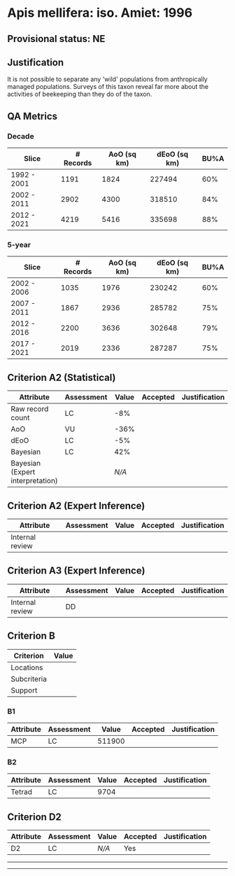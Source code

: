 # Apis mellifera: iso. Amiet: 1996
## Provisional status: NE

## Justification
It is not possible to separate any 'wild' populations from anthropically managed populations. Surveys of this taxon reveal far more about the activities of beekeeping than they do of the taxon.
## QA Metrics
### Decade
| Slice | # Records | AoO (sq km) | dEoO (sq km) |BU%A |
|---|---|---|---|---|
|1992 - 2001|1191|1824|227494|60%|
|2002 - 2011|2902|4300|318510|84%|
|2012 - 2021|4219|5416|335698|88%|
### 5-year
| Slice | # Records | AoO (sq km) | dEoO (sq km) |BU%A |
|---|---|---|---|---|
|2002 - 2006|1035|1976|230242|60%|
|2007 - 2011|1867|2936|285782|75%|
|2012 - 2016|2200|3636|302648|79%|
|2017 - 2021|2019|2336|287287|75%|
## Criterion A2 (Statistical)
|Attribute|Assessment|Value|Accepted|Justification
|---|---|---|---|---|
|Raw record count|LC|-8%|||
|AoO|VU|-36%|||
|dEoO|LC|-5%|||
|Bayesian|LC|42%|||
|Bayesian (Expert interpretation)||*N/A*|||
## Criterion A2 (Expert Inference)
|Attribute|Assessment|Value|Accepted|Justification
|---|---|---|---|---|
|Internal review|||||
## Criterion A3 (Expert Inference)
|Attribute|Assessment|Value|Accepted|Justification
|---|---|---|---|---|
|Internal review|DD||||
## Criterion B
|Criterion| Value|
|---|---|
|Locations||
|Subcriteria||
|Support||
### B1
|Attribute|Assessment|Value|Accepted|Justification
|---|---|---|---|---|
|MCP|LC|511900|||
### B2
|Attribute|Assessment|Value|Accepted|Justification
|---|---|---|---|---|
|Tetrad|LC|9704|||
## Criterion D2
|Attribute|Assessment|Value|Accepted|Justification
|---|---|---|---|---|
|D2|LC|*N/A*|Yes||
---
 ---
 <br><br>
 
